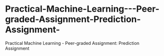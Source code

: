 # Practical-Machine-Learning---Peer-graded-Assignment-Prediction-Assignment-
Practical Machine Learning - Peer-graded Assignment: Prediction Assignment 
